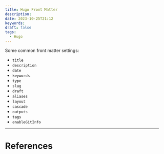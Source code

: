 ```yaml
---
title: Hugo Front Matter
description: 
date: 2023-10-25T21:12
keywords: 
draft: false
tags:
  - Hugo
---
```

Some common front matter settings:

- `title`
- `description`
- `date`
- `keywords`
- `type`
- `slug`
- `draft`
- `aliases`
- `layout`
- `cascade`
- `outputs`
- `tags`
- `enableGitInfo`

---
# References
